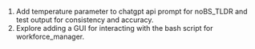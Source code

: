 1. Add temperature parameter to chatgpt api prompt for noBS_TLDR and test output for consistency and accuracy.
2. Explore adding a GUI for interacting with the bash script for workforce_manager.


